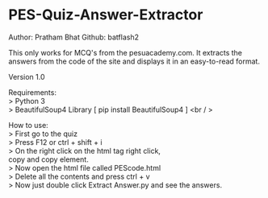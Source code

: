 # PES-Quiz-Answer-Extractor
Author: Pratham Bhat
Github: batflash2

This only works for MCQ's from the pesuacademy.com.
It extracts the answers from the code of the site
and displays it in an easy-to-read format.

Version 1.0

Requirements:   <br />
    > Python 3      <br />
    > BeautifulSoup4 Library    [ pip install BeautifulSoup4 ]      <br / >

How to use:<br />
    > First go to the quiz      <br />
    > Press F12 or ctrl + shift + i     <br />
    > On the right click on the html tag right click,     <br />
      copy and copy element.        <br />
    > Now open the html file called PEScode.html        <br />
    > Delete all the contents and press ctrl + v        <br />
    > Now just double click Extract Answer.py and see the answers.      <br />
